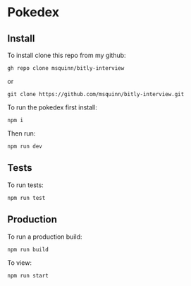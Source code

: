 # Pokedex

## Install

To install clone this repo from my github:
```shell
gh repo clone msquinn/bitly-interview
```
or 
```shell
git clone https://github.com/msquinn/bitly-interview.git
```

To run the pokedex first install: 

```shell
npm i
```

Then run:

```shell
npm run dev
```


## Tests

To run tests:

```shell
npm run test
```

## Production

To run a production build:

```shell
npm run build
```

To view:

```shell
npm run start
```
